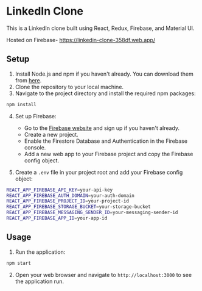 


# LinkedIn Clone

This is a LinkedIn clone built using React, Redux, Firebase, and Material UI.

Hosted on Firebase- https://linkedin-clone-358df.web.app/

## Setup

1. Install Node.js and npm if you haven't already. You can download them from [here](https://nodejs.org/en/download/).
2. Clone the repository to your local machine.
3. Navigate to the project directory and install the required npm packages:
```bash
npm install
```
4. Set up Firebase:
   - Go to the [Firebase website](https://firebase.google.com/) and sign up if you haven't already.
   - Create a new project.
   - Enable the Firestore Database and Authentication in the Firebase console.
   - Add a new web app to your Firebase project and copy the Firebase config object.

5. Create a `.env` file in your project root and add your Firebase config object:
```bash
REACT_APP_FIREBASE_API_KEY=your-api-key
REACT_APP_FIREBASE_AUTH_DOMAIN=your-auth-domain
REACT_APP_FIREBASE_PROJECT_ID=your-project-id
REACT_APP_FIREBASE_STORAGE_BUCKET=your-storage-bucket
REACT_APP_FIREBASE_MESSAGING_SENDER_ID=your-messaging-sender-id
REACT_APP_FIREBASE_APP_ID=your-app-id
```

## Usage

1. Run the application:
```bash
npm start
```
2. Open your web browser and navigate to `http://localhost:3000` to see the application run.

